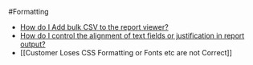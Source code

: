 #Formatting

* [How do I Add bulk CSV to the report viewer?](http://wiki.izenda.us/FAQ/Formatting/How-do-I-Add-bulk-CSV-to-the-report-viewer)
* [How do I control the alignment of text fields or justification in report output?](http://wiki.izenda.us/FAQ/Formatting/How-do-I-control-the-alignment-of-text-fields-or-justification-in-report-output)
* [[Customer Loses CSS Formatting or Fonts etc are not Correct]]